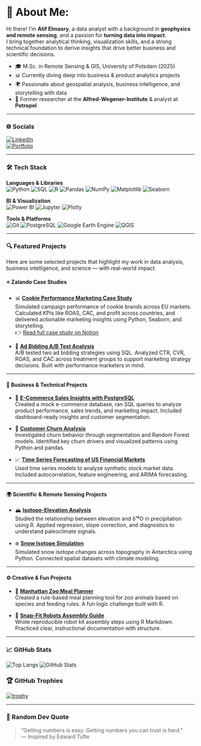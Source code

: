 # 👋 About Me:

Hi there! I'm **Atif Elmasry**, a data analyst with a background in **geophysics and remote sensing**, and a passion for **turning data into impact**.  
I bring together analytical thinking, visualization skills, and a strong technical foundation to derive insights that drive better business and scientific decisions.

- 🎓 M.Sc. in Remote Sensing & GIS, University of Potsdam (2025)
- 📊 Currently diving deep into business & product analytics projects
- 🌍 Passionate about geospatial analysis, business intelligence, and storytelling with data
- 💼 Former researcher at the **Alfred-Wegener-Institute** & analyst at **Petropel**

---

### 🌐 Socials

[![LinkedIn](https://img.shields.io/badge/LinkedIn-blue?logo=linkedin)](https://www.linkedin.com/in/tioatifelmasry/)  
[![Portfolio](https://img.shields.io/badge/-Portfolio-000000?style=for-the-badge&logo=notion&logoColor=white)](https://www.notion.so/Hey-there-I-am-Atif-1f3c40f7655e80d5b4f1dec9c016cadb)

---

### 🛠️ Tech Stack

**Languages & Libraries**  
![Python](https://img.shields.io/badge/-Python-3776AB?logo=python&logoColor=white)
![SQL](https://img.shields.io/badge/-SQL-003B57?logo=postgresql&logoColor=white)
![R](https://img.shields.io/badge/-R-276DC3?logo=r&logoColor=white)
![Pandas](https://img.shields.io/badge/-Pandas-150458?logo=pandas&logoColor=white)
![NumPy](https://img.shields.io/badge/-NumPy-013243?logo=numpy)
![Matplotlib](https://img.shields.io/badge/-Matplotlib-11557C?logo=matplotlib)
![Seaborn](https://img.shields.io/badge/-Seaborn-2E4053)

**BI & Visualization**  
![Power BI](https://img.shields.io/badge/-PowerBI-F2C811?logo=powerbi&logoColor=black)
![Jupyter](https://img.shields.io/badge/-Jupyter-F37626?logo=jupyter&logoColor=white)
![Plotly](https://img.shields.io/badge/-Plotly-3F4F75?logo=plotly)

**Tools & Platforms**  
![Git](https://img.shields.io/badge/-Git-F05032?logo=git&logoColor=white)
![PostgreSQL](https://img.shields.io/badge/-PostgreSQL-336791?logo=postgresql&logoColor=white)
![Google Earth Engine](https://img.shields.io/badge/-Google%20Earth%20Engine-34A853?logo=googleearth)
![QGIS](https://img.shields.io/badge/-QGIS-589632?logo=qgis)

---

### 🔍 Featured Projects

Here are some selected projects that highlight my work in data analysis, business intelligence, and science — with real-world impact.

#### ⭐ Zalando Case Studies

- 📊 **[Cookie Performance Marketing Case Study](https://github.com/AtifElmasry/cookie-performance-marketing-case-study)**  
  Simulated campaign performance of cookie brands across EU markets. Calculated KPIs like ROAS, CAC, and profit across countries, and delivered actionable marketing insights using Python, Seaborn, and storytelling.  
  👉 [Read full case study on Notion](https://www.notion.so/Cookie-Performance-Marketing-Case-Study-8f7a28e31aa8486ab9d04b6df72c4cfd)

- 🧪 **[Ad Bidding A/B Test Analysis](https://github.com/AtifElmasry/ad-bidding-ab-test-zalando-case-study)**  
  A/B tested two ad bidding strategies using SQL. Analyzed CTR, CVR, ROAS, and CAC across treatment groups to support marketing strategy decisions. Built with performance marketers in mind.

---

#### 🧠 Business & Technical Projects

- 🛒 **[E-Commerce Sales Insights with PostgreSQL](https://github.com/AtifElmasry/E-Commerce-Sales-Insights-with-PostgreSQL)**  
  Created a mock e-commerce database, ran SQL queries to analyze product performance, sales trends, and marketing impact. Included dashboard-ready insights and customer segmentation.

- 🔁 **[Customer Churn Analysis](https://github.com/AtifElmasry/customer_churn_data)**  
  Investigated churn behavior through segmentation and Random Forest models. Identified key churn drivers and visualized patterns using Python and pandas.

- 📈 **[Time Series Forecasting of US Financial Markets](https://github.com/AtifElmasry/Time-Series-Forecasting-and-Analysis-of-US-Financial-Markets)**  
  Used time series models to analyze synthetic stock market data. Included autocorrelation, feature engineering, and ARIMA forecasting.

---

#### 🌍 Scientific & Remote Sensing Projects

- 🏔️ **[Isotope-Elevation Analysis](https://github.com/AtifElmasry/isotope-elevation-analysis)**  
  Studied the relationship between elevation and δ¹⁸O in precipitation using R. Applied regression, slope correction, and diagnostics to understand paleoclimate signals.

- ❄️ **[Snow Isotope Simulation](https://github.com/AtifElmasry/Snow-Isotope-Simulation)**  
  Simulated snow isotope changes across topography in Antarctica using Python. Connected spatial datasets with climate modeling.

---

#### ⚙️ Creative & Fun Projects

- 🐾 **[Manhattan Zoo Meal Planner](https://github.com/AtifElmasry/Manhattan-Zoo)**  
  Created a rule-based meal planning tool for zoo animals based on species and feeding rules. A fun logic challenge built with R.

- 🤖 **[Snap-Fit Robots Assembly Guide](https://github.com/AtifElmasry/snapfit-robots-assembly)**  
  Wrote reproducible robot kit assembly steps using R Markdown. Practiced clear, instructional documentation with structure.

---

### 📈 GitHub Stats

![Top Langs](https://github-readme-stats.vercel.app/api/top-langs/?username=AtifElmasry&layout=compact&theme=react)
![GitHub Stats](https://github-readme-stats.vercel.app/api?username=AtifElmasry&show_icons=true&theme=react)

### 🏆 GitHub Trophies

[![trophy](https://github-profile-trophy.vercel.app/?username=AtifElmasry&theme=darkhub&rank=AA,AB,B,C&margin-w=15)](https://github.com/ryo-ma/github-profile-trophy)

---

### 💬 Random Dev Quote

> “Getting numbers is easy. Getting numbers you can trust is hard.”  
> — Inspired by Edward Tufte
